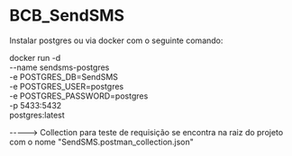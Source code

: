 # BCB_SendSMS

Instalar postgres ou via docker com o seguinte comando:


docker run -d \
  --name sendsms-postgres \
  -e POSTGRES_DB=SendSMS \
  -e POSTGRES_USER=postgres \
  -e POSTGRES_PASSWORD=postgres \
  -p 5433:5432 \
  postgres:latest


-----> Collection para teste de requisição se encontra na raiz do projeto 
com o nome "SendSMS.postman_collection.json"

